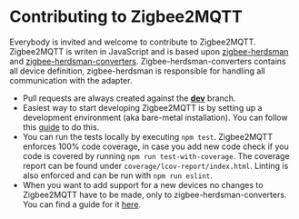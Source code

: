 # Contributing to Zigbee2MQTT

Everybody is invited and welcome to contribute to Zigbee2MQTT. Zigbee2MQTT is writen in JavaScript and is based upon [zigbee-herdsman](https://github.com/koenkk/zigbee-herdsman) and [zigbee-herdsman-converters](https://github.com/koenkk/zigbee-herdsman-converters). Zigbee-herdsman-converters contains all device definition, zigbee-herdsman is responsible for handling all communication with the adapter.

- Pull requests are always created against the [**dev**](https://github.com/Koenkk/zigbee2mqtt/tree/dev) branch.
- Easiest way to start developing Zigbee2MQTT is by setting up a development environment (aka bare-metal installation). You can follow this [guide](https://www.zigbee2mqtt.io/getting_started/running_zigbee2mqtt.html#running-zigbee2mqtt) to do this.
- You can run the tests locally by executing `npm test`. Zigbee2MQTT enforces 100% code coverage, in case you add new code check if you code is covered by running `npm run test-with-coverage`. The coverage report can be found under `coverage/lcov-report/index.html`. Linting is also enforced and can be run with `npm run eslint`.
- When you want to add support for a new devices no changes to Zigbee2MQTT have to be made, only to zigbee-herdsman-converters. You can find a guide for it [here](https://www.zigbee2mqtt.io/how_tos/how_to_support_new_devices.html).

